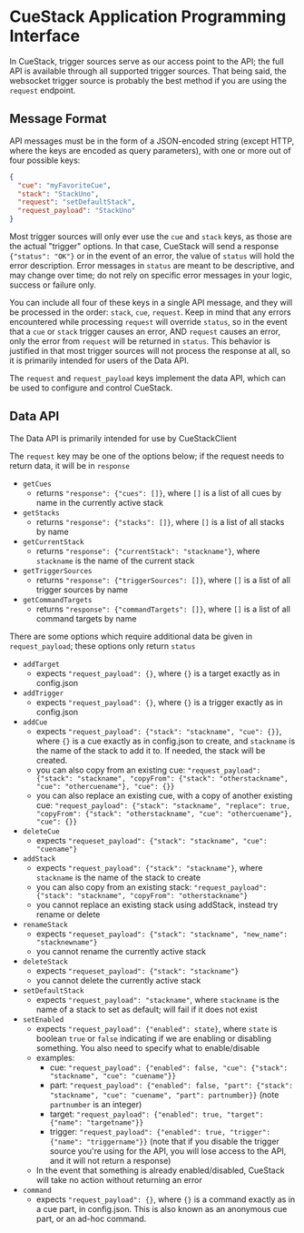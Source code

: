 # CueStack Application Programming Interface

In CueStack, trigger sources serve as our access point to the API; the full API is available through all supported trigger sources.
That being said, the websocket trigger source is probably the best method if you are using the `request` endpoint.

## Message Format
API messages must be in the form of a JSON-encoded string (except HTTP, where the keys are encoded as query parameters), with one or more out of four possible keys:
```json
{
  "cue": "myFavoriteCue",
  "stack": "StackUno",
  "request": "setDefaultStack",
  "request_payload": "StackUno"
}
```

Most trigger sources will only ever use the `cue` and `stack` keys, as those are the actual "trigger" options. In that case, CueStack will send a response `{"status": "OK"}` or in the event of an error, the value of `status` will hold the error description. 
Error messages in `status` are meant to be descriptive, and may change over time; do not rely on specific error messages in your logic, success or failure only.

You can include all four of these keys in a single API message, and they will be processed in the order: `stack`, `cue`, `request`. Keep in mind that any errors encountered while processing `request` will override `status`, so in the event that a `cue` or `stack` trigger causes an error, AND `request` causes an error, only the error from `request` will be returned in `status`.
This behavior is justified in that most trigger sources will not process the response at all, so it is primarily intended for users of the Data API.

The `request` and `request_payload` keys implement the data API, which can be used to configure and control CueStack.

## Data API
The Data API is primarily intended for use by CueStackClient

The `request` key may be one of the options below; if the request needs to return data, it will be in `response`

* `getCues`
  - returns `"response": {"cues": []}`, where `[]` is a list of all cues by name in the currently active stack
* `getStacks`
  - returns `"response": {"stacks": []}`, where `[]` is a list of all stacks by name
* `getCurrentStack`
  - returns `"response": {"currentStack": "stackname"}`, where `stackname` is the name of the current stack
* `getTriggerSources`
  - returns `"response": {"triggerSources": []}`, where `[]` is a list of all trigger sources by name
* `getCommandTargets`
  - returns `"response": {"commandTargets": []}`, where `[]` is a list of all command targets by name

There are some options which require additional data be given in `request_payload`; these options only return `status`

* `addTarget`
  - expects `"request_payload": {}`, where `{}` is a target exactly as in config.json
* `addTrigger`
  - expects `"request_payload": {}`, where `{}` is a trigger exactly as in config.json
* `addCue`
  - expects `"request_payload": {"stack": "stackname", "cue": {}}`, where `{}` is a cue exactly as in config.json to create, and `stackname` is the name of the stack to add it to. If needed, the stack will be created.
  - you can also copy from an existing cue: `"request_payload": {"stack": "stackname", "copyFrom": {"stack": "otherstackname", "cue": "othercuename"}, "cue": {}}`
  - you can also replace an existing cue, with a copy of another existing cue: `"request_payload": {"stack": "stackname", "replace": true, "copyFrom": {"stack": "otherstackname", "cue": "othercuename"}, "cue": {}}`
* `deleteCue`
  - expects `"requeset_payload": {"stack": "stackname", "cue": "cuename"}`
* `addStack`
  - expects `"request_payload": {"stack": "stackname"}`, where `stackname` is the name of the stack to create
  - you can also copy from an existing stack: `"request_payload": {"stack": "stackname", "copyFrom": "otherstackname"}`
  - you cannot replace an existing stack using addStack, instead try rename or delete
* `renameStack`
  - expects `"requeset_payload": {"stack": "stackname", "new_name": "stacknewname"}`
  - you cannot rename the currently active stack
* `deleteStack`
  - expects `"requeset_payload": {"stack": "stackname"}`
  - you cannot delete the currently active stack
* `setDefaultStack`
  - expects `"request_payload": "stackname"`, where `stackname` is the name of a stack to set as default; will fail if it does not exist
* `setEnabled`
  - expects `"request_payload": {"enabled": state}`, where `state` is boolean `true` or `false` indicating if we are enabling or disabling something. You also need to specify what to enable/disable
  - examples: 
    - cue: `"request_payload": {"enabled": false, "cue": {"stack": "stackname", "cue": "cuename"}}`
    - part: `"request_payload": {"enabled": false, "part": {"stack": "stackname", "cue": "cuename", "part": partnumber}}` (note `partnumber` is an integer)
    - target: `"request_payload": {"enabled": true, "target": {"name": "targetname"}}`
    - trigger: `"request_payload": {"enabled": true, "trigger": {"name": "triggername"}}` (note that if you disable the trigger source you're using for the API, you will lose access to the API, and it will not return a response)
  - In the event that something is already enabled/disabled, CueStack will take no action without returning an error
* `command`
  - expects `"request_payload": {}`, where `{}` is a command exactly as in a cue part, in config.json. This is also known as an anonymous cue part, or an ad-hoc command.
    
    

